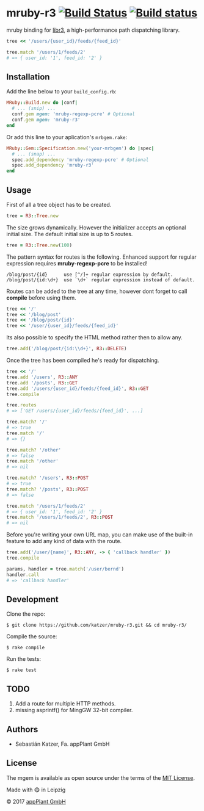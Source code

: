 # mruby-r3 [![Build Status](https://travis-ci.com/katzer/mruby-r3.svg?branch=master)](https://travis-ci.com/katzer/mruby-r3) [![Build status](https://ci.appveyor.com/api/projects/status/dhiknegayv8k18mw/branch/master?svg=true)](https://ci.appveyor.com/project/katzer/mruby-r3/branch/master)

mruby binding for [libr3][r3], a high-performance path dispatching library.

```ruby
tree << '/users/{user_id}/feeds/{feed_id}'

tree.match '/users/1/feeds/2'
# => { user_id: '1', feed_id: '2' }
```


## Installation

Add the line below to your `build_config.rb`:

```ruby
MRuby::Build.new do |conf|
  # ... (snip) ...
  conf.gem mgem: 'mruby-regexp-pcre' # Optional
  conf.gem mgem: 'mruby-r3'
end
```

Or add this line to your aplication's `mrbgem.rake`:

```ruby
MRuby::Gem::Specification.new('your-mrbgem') do |spec|
  # ... (snap) ...
  spec.add_dependency 'mruby-regexp-pcre' # Optional
  spec.add_dependency 'mruby-r3'
end
```


## Usage

First of all a tree object has to be created.

```ruby
tree = R3::Tree.new
```

The size grows dynamically. However the initializer accepts an optional initial size.
The default initial size is up to 5 routes.

```ruby
tree = R3::Tree.new(100)
```

The pattern syntax for routes is the following. Enhanced support for regular expression requires __mruby-regexp-pcre__ to be installed!

    /blog/post/{id}      use [^/]+ regular expression by default.
    /blog/post/{id:\d+}  use `\d+` regular expression instead of default.

Routes can be added to the tree at any time, however dont forget to call __compile__ before using them.

```ruby
tree << '/'
tree << '/blog/post'
tree << '/blog/post/{id}'
tree << '/user/{user_id}/feeds/{feed_id}'
```

Its also possible to specify the HTML method rather then to allow any.

```ruby
tree.add('/blog/post/{id:\\d+}', R3::DELETE)
```

Once the tree has been compiled he's ready for dispatching.

```ruby
tree << '/'
tree.add '/users', R3::ANY
tree.add '/posts', R3::GET
tree.add '/users/{user_id}/feeds/{feed_id}', R3::GET
tree.compile

tree.routes
# => ['GET /users/{user_id}/feeds/{feed_id}', ...]

tree.match? '/'
# => true
tree.match '/'
# => {}

tree.match? '/other'
# => false
tree.match '/other'
# => nil

tree.match? '/users', R3::POST
# => true
tree.match? '/posts', R3::POST
# => false

tree.match '/users/1/feeds/2'
# => { user_id: '1', feed_id: '2' }
tree.match '/users/1/feeds/2', R3::POST
# => nil
```

Before you're writing your own URL map, you can make use of the built-in feature to add any kind of data with the route.

```ruby
tree.add('/user/{name}', R3::ANY, -> { 'callback handler' })
tree.compile

params, handler = tree.match('/user/bernd')
handler.call
# => 'callback handler'
```


## Development

Clone the repo:
    
    $ git clone https://github.com/katzer/mruby-r3.git && cd mruby-r3/

Compile the source:

    $ rake compile

Run the tests:

    $ rake test


## TODO

1. Add a route for multiple HTTP methods.
2. missing asprintf() for MingGW 32-bit compiler. 


## Authors

- Sebastián Katzer, Fa. appPlant GmbH


## License

The mgem is available as open source under the terms of the [MIT License][license].

Made with :yum: in Leipzig

© 2017 [appPlant GmbH][appplant]

[r3]: https://github.com/c9s/r3
[license]: http://opensource.org/licenses/MIT
[appplant]: www.appplant.de
